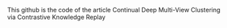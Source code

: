 This github is the code of the article Continual Deep Multi-View Clustering via Contrastive Knowledge Replay
